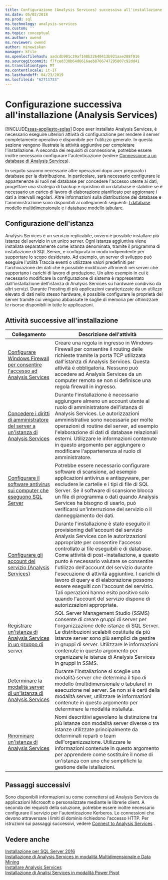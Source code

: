 ```yaml
---
title: Configurazione (Analysis Services) successiva all'installazione | Microsoft Docs
ms.date: 05/02/2018
ms.prod: sql
ms.technology: analysis-services
ms.custom: ''
ms.topic: conceptual
ms.author: owend
ms.reviewer: owend
author: minewiskan
manager: kfile
ms.openlocfilehash: aadcdb901c39af148b22640413b921aae288f016
ms.sourcegitcommit: f7fced330b64d6616aeb8766747295807c92dd41
ms.translationtype: MT
ms.contentlocale: it-IT
ms.lasthandoff: 04/23/2019
ms.locfileid: "62711733"
---
```

# <a name="post-install-configuration-analysis-services"></a>Configurazione successiva all'installazione (Analysis Services)
[!INCLUDE[ssas-appliesto-sqlas](../../includes/ssas-appliesto-sqlas.md)]
  Dopo aver installato Analysis Services, è necessario eseguire ulteriori attività di configurazione per rendere il server completamente operativo e disponibile per l'utilizzo generale. In questa sezione vengono illustrate le attività aggiuntive per completare l'installazione. A seconda dei requisiti di connessione, potrebbe essere inoltre necessario configurare l'autenticazione (vedere [Connessione a un database di Analysis Services](../../analysis-services/instances/connect-to-analysis-services.md)).  
  
 In seguito saranno necessarie altre operazioni dopo aver preparato i database per la distribuzione. In particolare, sarà necessario configurare le appartenenze ai ruoli nel database per concedere l'accesso utente ai dati, progettare una strategia di backup e ripristino di un database e stabilire se è necessario un carico di lavoro di elaborazione pianificato per aggiornare i dati a intervalli regolari. Altre informazioni sulla distribuzione del database e l'amministrazione sono disponibili ai collegamenti seguenti: [I database modello multidimensionale](../../analysis-services/multidimensional-models/multidimensional-model-databases-ssas.md) e [i database modello tabulare](../../analysis-services/tabular-models/tabular-model-databases-ssas-tabular.md).  
  
## <a name="instance-configuration"></a>Configurazione dell'istanza  
 Analysis Services è un servizio replicabile, ovvero è possibile installare più istanze del servizio in un unico server. Ogni istanza aggiuntiva viene installata separatamente come istanza denominata, tramite il programma di installazione di SQL Server, e configurata in modo indipendente per supportare lo scopo desiderato. Ad esempio, un server di sviluppo può eseguire l'utilità Traccia eventi o utilizzare valori predefiniti per l'archiviazione dei dati che è possibile modificare altrimenti nei server che supportano i carichi di lavoro di produzione. Un altro esempio in cui è necessario modificare la configurazione di sistema è rappresentato dall'installazione dell'istanza di Analysis Services su hardware condiviso da altri servizi. Durante l'hosting di più applicazioni caratterizzate da un utilizzo elevato di dati nello stesso hardware, è possibile configurare le proprietà del server tramite cui vengono abbassate le soglie di memoria per ottimizzare le risorse disponibili in tutte le applicazioni.  
  
## <a name="post-installation-tasks"></a>Attività successive all'installazione  
  
|Collegamento|Descrizione dell'attività|  
|----------|----------------------|  
|[Configurare Windows Firewall per consentire l'accesso ad Analysis Services](../../analysis-services/instances/configure-the-windows-firewall-to-allow-analysis-services-access.md)|Creare una regola in ingresso in Windows Firewall per consentire il routing delle richieste tramite la porta TCP utilizzata dall'istanza di Analysis Services. Questa attività è obbligatoria. Nessuno può accedere ad Analysis Services da un computer remoto se non si definisce una regola firewall in ingresso.|  
|[Concedere i diritti di amministratore del server a un'istanza di Analysis Services](../../analysis-services/instances/grant-server-admin-rights-to-an-analysis-services-instance.md)|Durante l'installazione è necessario aggiungere almeno un account utente al ruolo di amministratore dell'istanza di Analysis Services. Le autorizzazioni amministrative sono necessarie per molte operazioni di routine del server, ad esempio l'elaborazione di dati di database relazionali esterni. Utilizzare le informazioni contenute in questo argomento per aggiungere o modificare l'appartenenza al ruolo di amministratore.|
|[Configurare il software antivirus sui computer che eseguono SQL Server](https://support.microsoft.com/kb/309422) |Potrebbe essere necessario configurare software di scansione, ad esempio applicazioni antivirus e antispyware, per escludere le cartelle e i tipi di file di SQL Server. Se il software di scansione blocca un file di programma o dati quando Analysis Services ha bisogno di usarlo, può verificarsi un'interruzione del servizio o il danneggiamento dei dati. |
|[Configurare gli account del servizio &#40;Analysis Services&#41;](../../analysis-services/instances/configure-service-accounts-analysis-services.md)|Durante l'installazione è stato eseguito il provisioning dell'account del servizio Analysis Services con le autorizzazioni appropriate per consentire l'accesso controllato ai file eseguibili e di database. Come attività di post-installazione, a questo punto è necessario valutare se consentire l'utilizzo dell'account del servizio durante l'esecuzione di attività aggiuntive. I carichi di lavoro di query e di elaborazione possono essere eseguiti con l'account del servizio. Tali operazioni hanno esito positivo solo quando l'account del servizio dispone di autorizzazioni appropriate.|  
|[Registrare un'istanza di Analysis Services in un gruppo di server](../../analysis-services/instances/register-an-analysis-services-instance-in-a-server-group.md)|SQL Server Management Studio (SSMS) consente di creare gruppi di server per l'organizzazione delle istanze di SQL Server. Le distribuzioni scalabili costituite da più istanze server sono più semplici da gestire in gruppi di server. Utilizzare le informazioni contenute in questo argomento per organizzare le istanze di Analysis Services in gruppi in SSMS.|  
|[Determinare la modalità server di un'istanza di Analysis Services](../../analysis-services/instances/determine-the-server-mode-of-an-analysis-services-instance.md)|Durante l'installazione si sceglie una modalità server che determina il tipo di modello (multidimensionale o tabulare) in esecuzione nel server. Se non si è certi della modalità server, utilizzare le informazioni contenute in questo argomento per determinare la modalità installata.|  
|[Rinominare un'istanza di Analysis Services](../../analysis-services/instances/rename-an-analysis-services-instance.md)|Nomi descrittivi agevolano la distinzione tra più istanze con modalità server diverse o tra istanze utilizzate principalmente da determinati reparti o team dell'organizzazione. Utilizzare le informazioni contenute in questo argomento per apprendere come sostituire il nome di un'istanza con uno che semplifichi la gestione delle istallazioni.|  
  
## <a name="next-steps"></a>Passaggi successivi  
 Sono disponibili informazioni su come connettersi ad Analysis Services da applicazioni Microsoft o personalizzate mediante le librerie client. A seconda dei requisiti della soluzione, potrebbe essere inoltre necessario configurare il servizio per l'autenticazione Kerberos. Le connessioni che devono attraversare i limiti di dominio richiedono l'accesso HTTP. Per istruzioni sui passaggi successivi, vedere [Connect to Analysis Services](../../analysis-services/instances/connect-to-analysis-services.md) .  
  
## <a name="see-also"></a>Vedere anche  
 [Installazione per SQL Server 2016](../../database-engine/install-windows/installation-for-sql-server-2016.md)   
 [Installazione di Analysis Services in modalità Multidimensionale e Data Mining](http://msdn.microsoft.com/library/8a1f33e8-2bd6-4fb8-bd46-c86f2a067f60)   
 [Installare Analysis Services](../../analysis-services/instances/install-windows/install-analysis-services.md)   
 [Installazione di Analisi Services in modalità Power Pivot](../../analysis-services/instances/install-windows/install-analysis-services-in-power-pivot-mode.md)  
  
  
